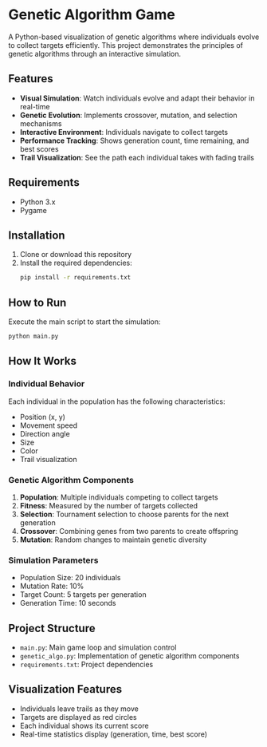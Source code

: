 # Genetic Algorithm Game

A Python-based visualization of genetic algorithms where individuals evolve to collect targets efficiently. This project demonstrates the principles of genetic algorithms through an interactive simulation.

## Features

- **Visual Simulation**: Watch individuals evolve and adapt their behavior in real-time
- **Genetic Evolution**: Implements crossover, mutation, and selection mechanisms
- **Interactive Environment**: Individuals navigate to collect targets
- **Performance Tracking**: Shows generation count, time remaining, and best scores
- **Trail Visualization**: See the path each individual takes with fading trails

## Requirements

- Python 3.x
- Pygame

## Installation

1. Clone or download this repository
2. Install the required dependencies:
   ```bash
   pip install -r requirements.txt
   ```

## How to Run

Execute the main script to start the simulation:
```bash
python main.py
```

## How It Works

### Individual Behavior
Each individual in the population has the following characteristics:
- Position (x, y)
- Movement speed
- Direction angle
- Size
- Color
- Trail visualization

### Genetic Algorithm Components

1. **Population**: Multiple individuals competing to collect targets
2. **Fitness**: Measured by the number of targets collected
3. **Selection**: Tournament selection to choose parents for the next generation
4. **Crossover**: Combining genes from two parents to create offspring
5. **Mutation**: Random changes to maintain genetic diversity

### Simulation Parameters

- Population Size: 20 individuals
- Mutation Rate: 10%
- Target Count: 5 targets per generation
- Generation Time: 10 seconds

## Project Structure

- `main.py`: Main game loop and simulation control
- `genetic_algo.py`: Implementation of genetic algorithm components
- `requirements.txt`: Project dependencies

## Visualization Features

- Individuals leave trails as they move
- Targets are displayed as red circles
- Each individual shows its current score
- Real-time statistics display (generation, time, best score)